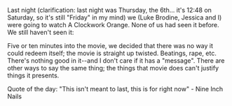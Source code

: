 Last night (clarification: last night was Thursday, the 6th... it's 12:48 on Saturday, so it's still "Friday" in my mind) we (Luke Brodine, Jessica and I) were going to watch A Clockwork Orange.  None of us had seen it before.  We still haven't seen it:

Five or ten minutes into the movie, we decided that there was no way it could redeem itself; the movie is straight up twisted.  Beatings, rape, etc.  There's nothing good in it--and I don't care if it has a "message".  There are other ways to say the same thing; the things that movie does can't justify things it presents.

Quote of the day:
"This isn't meant to last, this is for right now" - Nine Inch Nails